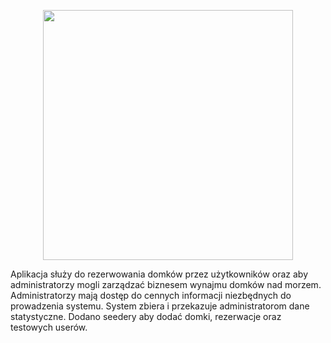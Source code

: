 <p align="center"><a href="https://laravel.com" target="_blank"><img src="https://raw.githubusercontent.com/laravel/art/master/logo-lockup/5%20SVG/2%20CMYK/1%20Full%20Color/laravel-logolockup-cmyk-red.svg" width="400"></a></p>

Aplikacja służy do rezerwowania domków przez użytkowników oraz aby administratorzy mogli zarządzać biznesem wynajmu domków nad morzem. Administratorzy mają dostęp do cennych informacji niezbędnych do prowadzenia systemu. System zbiera i przekazuje administratorom dane statystyczne. Dodano seedery aby dodać domki, rezerwacje oraz testowych userów.
